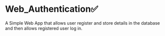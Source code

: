 ﻿# Web_Authentication✅
A Simple Web App that allows user register and store details in the database and then allows registered user log in.
